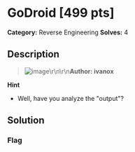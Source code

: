 # GoDroid [499 pts]

**Category:** Reverse Engineering
**Solves:** 4

## Description
>![image](https://cdn.discordapp.com/attachments/881129085403811840/1146005218723627028/220px-Nardwuar_2019_SC.png)\r\n\r\n**Author: ivanox**

**Hint**
* Well, have you analyze the "output"?

## Solution

### Flag

